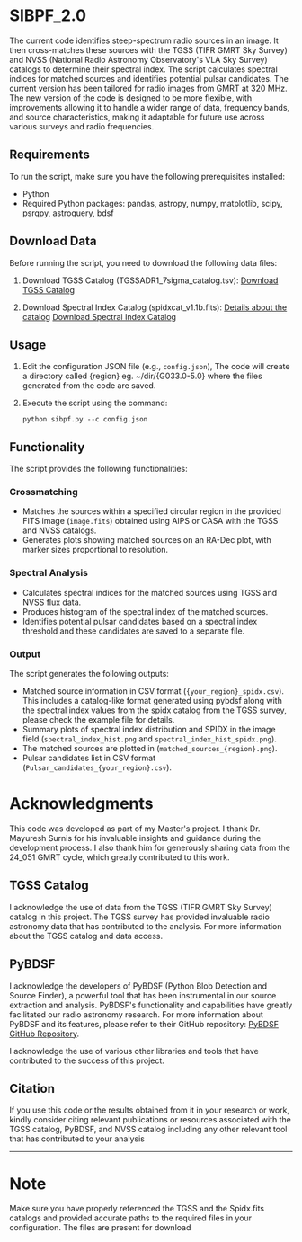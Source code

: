 # SIBPF_2.0
The current code identifies steep-spectrum radio sources in an image. It then cross-matches these sources with the TGSS (TIFR GMRT Sky Survey) and NVSS (National Radio Astronomy Observatory's VLA Sky Survey) catalogs to determine their spectral index. The script calculates spectral indices for matched sources and identifies potential pulsar candidates. The current version has been tailored for radio images from GMRT at 320 MHz. 
The new version of the code is designed to be more flexible, with improvements allowing it to handle a wider range of data, frequency bands, and source characteristics, making it adaptable for future use across various surveys and radio frequencies. 

## Requirements
To run the script, make sure you have the following prerequisites installed:

- Python 
- Required Python packages: pandas, astropy, numpy, matplotlib, scipy, psrqpy, astroquery, bdsf
  
## Download Data

Before running the script, you need to download the following data files:

1. Download TGSS Catalog (TGSSADR1_7sigma_catalog.tsv):
   [Download TGSS Catalog](http://tgssadr.strw.leidenuniv.nl/catalogs/TGSSADR1_7sigma_catalog.tsv)

2. Download Spectral Index Catalog (spidxcat_v1.1b.fits):
   [Details about the catalog](https://tgssadr.strw.leidenuniv.nl/doku.php?id=spidx)
   [Download Spectral Index Catalog](http://tgssadr.strw.leidenuniv.nl/spidx/spidxcat_v1.1b.fits)

## Usage

1. Edit the configuration JSON file (e.g., `config.json`), The code will create a directory called {region} eg. ~/dir/{G033.0-5.0} where the files generated from the code are saved.  

3. Execute the script using the command:

   ```
   python sibpf.py --c config.json
   ```

## Functionality

The script provides the following functionalities:

### Crossmatching

- Matches the sources within a specified circular region in the provided FITS image (`image.fits`) obtained using AIPS or CASA with the TGSS and NVSS catalogs.
- Generates plots showing matched sources on an RA-Dec plot, with marker sizes proportional to resolution.

### Spectral Analysis

- Calculates spectral indices for the matched sources using TGSS and NVSS flux data.
- Produces histogram of the spectral index of the matched sources. 
- Identifies potential pulsar candidates based on a spectral index threshold and these candidates are saved to a separate file. 
 
### Output

The script generates the following outputs:

- Matched source information in CSV format (`{your_region}_spidx.csv`). This includes a catalog-like format generated using pybdsf along with the spectral index values from the spidx catalog from the TGSS survey, please check the example file for details. 
- Summary plots of spectral index distribution and SPIDX in the image field (`spectral_index_hist.png` and `spectral_index_hist_spidx.png`).
- The matched sources are plotted in (`matched_sources_{region}.png`).
- Pulsar candidates list in CSV format (`Pulsar_candidates_{your_region}.csv`).


# Acknowledgments
This code was developed as part of my Master's project. I thank Dr. Mayuresh Surnis for his invaluable insights and guidance during the development process. I also thank him for generously sharing data from the 24_051 GMRT cycle, which greatly contributed to this work. 

## TGSS Catalog

I acknowledge the use of data from the TGSS (TIFR GMRT Sky Survey) catalog in this project. The TGSS survey has provided invaluable radio astronomy data that has contributed to the analysis. For more information about the TGSS catalog and data access.

## PyBDSF

I acknowledge the developers of PyBDSF (Python Blob Detection and Source Finder), a powerful tool that has been instrumental in our source extraction and analysis. PyBDSF's functionality and capabilities have greatly facilitated our radio astronomy research. For more information about PyBDSF and its features, please refer to their GitHub repository: [PyBDSF GitHub Repository](https://github.com/lofar-astron/PyBDSF).

I acknowledge the use of various other libraries and tools that have contributed to the success of this project.

## Citation
If you use this code or the results obtained from it in your research or work, kindly consider citing relevant publications or resources associated with the TGSS catalog, PyBDSF, and NVSS catalog including any other relevant tool that has contributed to your analysis

---

# Note 
Make sure you have properly referenced the TGSS  and the Spidx.fits catalogs and provided accurate paths to the required files in your configuration. The files are present for download


